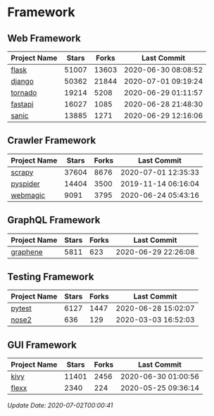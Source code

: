 # Framework

## Web Framework

| Project Name | Stars | Forks | Last Commit |
| ------------ | ----- | ----- | ----------- |
| [flask](https://github.com/pallets/flask) | 51007 | 13603 | 2020-06-30 08:08:52 |
| [django](https://github.com/django/django) | 50362 | 21844 | 2020-07-01 09:19:24 |
| [tornado](https://github.com/tornadoweb/tornado) | 19214 | 5208 | 2020-06-29 01:11:57 |
| [fastapi](https://github.com/tiangolo/fastapi) | 16027 | 1085 | 2020-06-28 21:48:30 |
| [sanic](https://github.com/huge-success/sanic) | 13885 | 1271 | 2020-06-29 12:16:06 |

## Crawler Framework

| Project Name | Stars | Forks | Last Commit |
| ------------ | ----- | ----- | ----------- |
| [scrapy](https://github.com/scrapy/scrapy) | 37604 | 8676 | 2020-07-01 12:35:33 |
| [pyspider](https://github.com/binux/pyspider) | 14404 | 3500 | 2019-11-14 06:16:04 |
| [webmagic](https://github.com/code4craft/webmagic) | 9091 | 3795 | 2020-06-24 05:43:16 |

## GraphQL Framework

| Project Name | Stars | Forks | Last Commit |
| ------------ | ----- | ----- | ----------- |
| [graphene](https://github.com/graphql-python/graphene) | 5811 | 623 | 2020-06-29 22:26:08 |

## Testing Framework

| Project Name | Stars | Forks | Last Commit |
| ------------ | ----- | ----- | ----------- |
| [pytest](https://github.com/pytest-dev/pytest) | 6127 | 1447 | 2020-06-28 15:02:07 |
| [nose2](https://github.com/nose-devs/nose2) | 636 | 129 | 2020-03-03 16:52:03 |

## GUI Framework

| Project Name | Stars | Forks | Last Commit |
| ------------ | ----- | ----- | ----------- |
| [kivy](https://github.com/kivy/kivy) | 11401 | 2456 | 2020-06-30 01:00:56 |
| [flexx](https://github.com/flexxui/flexx) | 2340 | 224 | 2020-05-25 09:36:14 |

*Update Date: 2020-07-02T00:00:41*